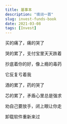 ```yaml
---
title: 基事本
description: "填词一首"
slug: invest-funds-book
date: 2021-03-08
tags: [Invest]
---
```


买的痛了，痛的哭了

哭的累了，支付宝里天天跌着

抄底着你的好，像上瘾的毒药

<!-- truncate -->

它反复亏着我

酒的累了，药的哭了

芯的累了，矛盾心里总是强求

劝自己要放手，闭上眼让你走

卸载软件重新来过
